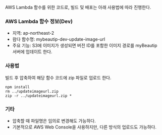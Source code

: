 AWS Lambda 함수를 위한 코드로, 빌드 및 배포는 아래 사용법에 따라 진행한다.

### AWS Lambda 함수 정보(Dev)
- 지역: ap-northeast-2
- 람다 함수명: mybeautip-dev-update-image-url
- 주요 기능: S3에 이미지가 생성되면 버전 ID를 포함한 이미지 경로를 myBeautip 서버에 업데이트 한다.


### 사용법
빌드 후 압축하여 해당 함수 코드에 zip 파일로 업로드 한다.
```
npm install
rm ../updateimageurl.zip
zip -r ../updateimageurl.zip *
```

### 기타
- 압축할 때 파일명은 임의로 변경해도 가능하다.
- 기본적으로 AWS Web Console을 사용하지만, 다른 방식의 업로드도 가능하다.